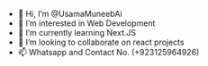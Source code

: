 - 👋 Hi, I’m @UsamaMuneebAi
- 👀 I’m interested in Web Development 
- 🌱 I’m currently learning Next.JS
- 💞️ I’m looking to collaborate on react projects 
- 📫 Whatsapp and Contact No. (+923125964926)  

<!---
UsamaMuneebAi/UsamaMuneebAi is a ✨ special ✨ repository because its `README.md` (this file) appears on your GitHub profile.
You can click the Preview link to take a look at your changes.
--->
